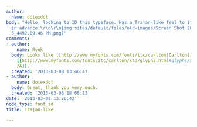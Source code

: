 ```yaml
---
author:
  name: dotexdot
body: "Hello, looking to ID this typeface. Has a Trajan-like feel to it... Thanks
  in advance!\r\n\r\n[img:sites/default/files/old-images/Screen Shot 2013-03-06 at
  5_4492.09.46 PM.png]"
comments:
- author:
    name: Ryuk
  body: Looks like [[http://www.myfonts.com/fonts/itc/carlton|Carlton]] using the
    [[http://www.myfonts.com/fonts/itc/carlton/std/glyphs.html#glyphs/540874/208|alternate
    /A]].
  created: '2013-03-08 13:46:47'
- author:
    name: dotexdot
  body: Great, thank you very much.
  created: '2013-03-08 18:08:13'
date: '2013-03-08 13:26:42'
node_type: font_id
title: Trajan-like

---
```

